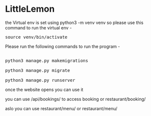 # LittleLemon

the Virtual env is set using python3 -m venv venv
so please use this command to run the virtual env - 

<pre>
source venv/bin/activate
</pre>

Please run the following commands to run the program - 
<pre>

python3 manage.py makemigrations

python3 manage.py migrate
   
python3 manage.py runserver 
</pre>

once the website opens you can use it

you can use /api/bookings/ to access booking or restaurant/booking/

aslo you can use  restaurant/menu/ or restaurant/menu/<Item no> 